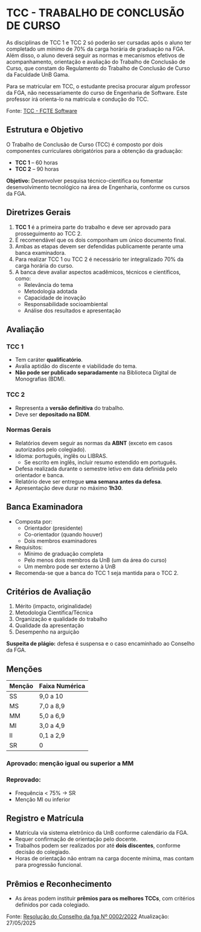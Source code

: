 # TCC - TRABALHO DE CONCLUSÃO DE CURSO

As disciplinas de TCC 1 e TCC 2 só poderão ser cursadas após o aluno ter completado um mínimo de 70% da carga horária de graduação na FGA. Além disso, o aluno deverá seguir as normas e mecanismos efetivos de acompanhamento, orientação e avaliação do Trabalho de Conclusão de Curso, que constam do Regulamento do Trabalho de Conclusão de Curso da Faculdade UnB Gama.

Para se matricular em TCC, o estudante precisa procurar algum professor da FGA, não necessariamente do curso de Engenharia de Software.
Este professor irá orienta-lo na matricula e condução do TCC.

Fonte: [TCC - FCTE Software](https://software.unb.br/ensino/tcc)

## Estrutura e Objetivo

O Trabalho de Conclusão de Curso (TCC) é composto por dois componentes curriculares obrigatórios para a obtenção da graduação:

- **TCC 1** – 60 horas
- **TCC 2** – 90 horas

**Objetivo:** Desenvolver pesquisa técnico-científica ou fomentar desenvolvimento tecnológico na área de Engenharia, conforme os cursos da FGA.

## Diretrizes Gerais

1. **TCC 1** é a primeira parte do trabalho e deve ser aprovado para prosseguimento ao TCC 2.
2. É recomendável que os dois componham um único documento final.
3. Ambas as etapas devem ser defendidas publicamente perante uma banca examinadora.
4. Para realizar TCC 1 ou TCC 2 é necessário ter integralizado 70% da carga horária do curso.
5. A banca deve avaliar aspectos acadêmicos, técnicos e científicos, como:
   - Relevância do tema
   - Metodologia adotada
   - Capacidade de inovação
   - Responsabilidade socioambiental
   - Análise dos resultados e apresentação

## Avaliação

### TCC 1

- Tem caráter **qualificatório**.
- Avalia aptidão do discente e viabilidade do tema.
- **Não pode ser publicado separadamente** na Biblioteca Digital de Monografias (BDM).

### TCC 2

- Representa a **versão definitiva** do trabalho.
- Deve ser **depositado na BDM**.

### Normas Gerais

- Relatórios devem seguir as normas da **ABNT** (exceto em casos autorizados pelo colegiado).
- Idioma: português, inglês ou LIBRAS.
  - Se escrito em inglês, incluir resumo estendido em português.
- Defesa realizada durante o semestre letivo em data definida pelo orientador e banca.
- Relatório deve ser entregue **uma semana antes da defesa**.
- Apresentação deve durar no máximo **1h30**.

## Banca Examinadora

- Composta por:
  - Orientador (presidente)
  - Co-orientador (quando houver)
  - Dois membros examinadores
- Requisitos:
  - Mínimo de graduação completa
  - Pelo menos dois membros da UnB (um da área do curso)
  - Um membro pode ser externo à UnB
- Recomenda-se que a banca do TCC 1 seja mantida para o TCC 2.

## Critérios de Avaliação

1. Mérito (impacto, originalidade)
2. Metodologia Científica/Técnica
3. Organização e qualidade do trabalho
4. Qualidade da apresentação
5. Desempenho na arguição

**Suspeita de plágio:** defesa é suspensa e o caso encaminhado ao Conselho da FGA.

## Menções

| Menção | Faixa Numérica |
|--------|----------------|
| SS     | 9,0 a 10       |
| MS     | 7,0 a 8,9      |
| MM     | 5,0 a 6,9      |
| MI     | 3,0 a 4,9      |
| II     | 0,1 a 2,9      |
| SR     | 0              |

### Aprovado: menção igual ou superior a MM  
### Reprovado:
- Frequência < 75% → SR
- Menção MI ou inferior

## Registro e Matrícula

- Matrícula via sistema eletrônico da UnB conforme calendário da FGA.
- Requer confirmação de orientação pelo docente.
- Trabalhos podem ser realizados por até **dois discentes**, conforme decisão do colegiado.
- Horas de orientação não entram na carga docente mínima, mas contam para progressão funcional.

## Prêmios e Reconhecimento

- As áreas podem instituir **prêmios para os melhores TCCs**, com critérios definidos por cada colegiado.

Fonte: [Resolução do Conselho da fga Nº 0002/2022](https://sei.unb.br/sei/publicacoes/controlador_publicacoes.php?acao=publicacao_visualizar&id_documento=8652554&id_orgao_publicacao=0)
Atualização: 27/05/2025
